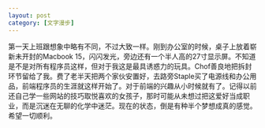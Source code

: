 ```yaml
---
layout: post
category: [文字漫步]
---
```


第一天上班跟想象中略有不同，不过大致一样。刚到办公室的时候，桌子上放着崭新未开封的Macbook 15，闪闪发光，旁边还有一个半人高的27寸显示屏。不知道是不是对所有程序员这样，但对于我这是最具诱惑力的玩具。Chof善良地把拆封环节留给了我。费了老半天把两个家伙安置好，去路旁Staple买了电源线和办公用品，前端程序员的生涯就这样开始了。对于前端的兴趣从小时候就有了。记得以前还自己学一些网站的技巧取悦喜欢的女孩子，那时可能从未想过把这爱好当成职业，而是沉迷在无聊的化学中迷茫。现在的状态，倒是有种半个梦想成真的感觉。希望一切顺利。